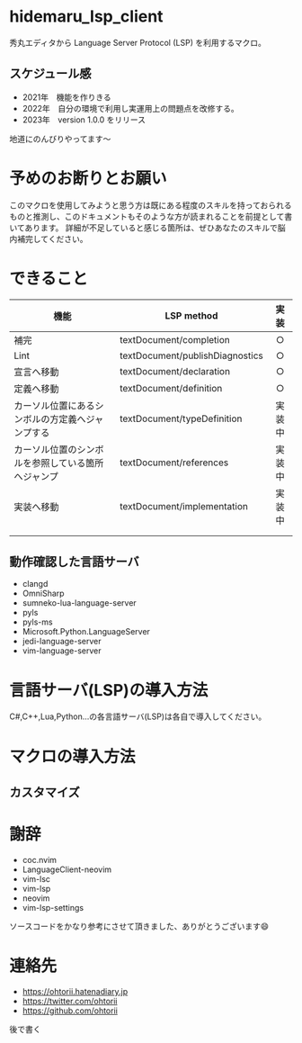 # hidemaru_lsp_client

秀丸エディタから Language Server Protocol (LSP) を利用するマクロ。

## スケジュール感

- 2021年　機能を作りきる
- 2022年　自分の環境で利用し実運用上の問題点を改修する。
- 2023年　version 1.0.0 をリリース

地道にのんびりやってます～

# 予めのお断りとお願い

このマクロを使用してみようと思う方は既にある程度のスキルを持っておられるものと推測し、このドキュメントもそのような方が読まれることを前提として書いてあります。 
詳細が不足していると感じる箇所は、ぜひあなたのスキルで脳内補完してください。


# できること

|機能|LSP method|実装|
|--|--|:--:|
|補完|textDocument/completion|○|
|Lint|textDocument/publishDiagnostics|○|
|宣言へ移動|textDocument/declaration|○|
|定義へ移動|textDocument/definition|○|
|カーソル位置にあるシンボルの方定義へジャンプする|textDocument/typeDefinition|実装中|
|カーソル位置のシンボルを参照している箇所へジャンプ|textDocument/references|実装中|
|実装へ移動|textDocument/implementation|実装中|
|||||
|||||


## 動作確認した言語サーバ

- clangd
- OmniSharp
- sumneko-lua-language-server
- pyls
- pyls-ms
- Microsoft.Python.LanguageServer
- jedi-language-server
- vim-language-server

# 言語サーバ(LSP)の導入方法

C#,C++,Lua,Python...の各言語サーバ(LSP)は各自で導入してください。

# マクロの導入方法

## カスタマイズ

# 謝辞

- coc.nvim
- LanguageClient-neovim
- vim-lsc
- vim-lsp
- neovim
- vim-lsp-settings

ソースコードをかなり参考にさせて頂きました、ありがとうございます😄

# 連絡先

- <https://ohtorii.hatenadiary.jp> 
- <https://twitter.com/ohtorii> 
- <https://github.com/ohtorii>


後で書く